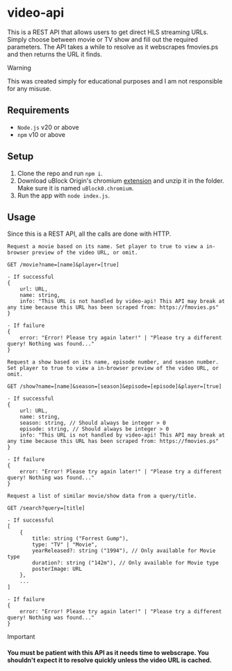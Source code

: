 # video-api
This is a REST API that allows users to get direct HLS streaming URLs. Simply choose between movie or TV show and fill out the required parameters. The API takes a while to resolve as it webscrapes fmovies.ps and then returns the URL it finds.

> [!WARNING]
> This was created simply for educational purposes and I am not responsible for any misuse.

## Requirements
- `Node.js` v20 or above
- `npm` v10 or above

## Setup
1. Clone the repo and run `npm i`.
2. Download uBlock Origin's chromium [extension](https://github.com/gorhill/uBlock/releases/download/1.58.0/uBlock0_1.58.0.chromium.zip) and unzip it in the folder. Make sure it is named `uBlock0.chromium`.
3. Run the app with `node index.js`.

## Usage
Since this is a REST API, all the calls are done with HTTP.
```
Request a movie based on its name. Set player to true to view a in-browser preview of the video URL, or omit.

GET /movie?name=[name]&player=[true]

- If successful
{
    url: URL,
    name: string,
    info: "This URL is not handled by video-api! This API may break at any time because this URL has been scraped from: https://fmovies.ps"
}

- If failure
{
    error: "Error! Please try again later!" | "Please try a different query! Nothing was found..."
}
```
```
Request a show based on its name, episode number, and season number. Set player to true to view a in-browser preview of the video URL, or omit.

GET /show?name=[name]&season=[season]&episode=[episode]&player=[true]

- If successful
{
    url: URL,
    name: string,
    season: string, // Should always be integer > 0
    episode: string, // Should always be integer > 0
    info: "This URL is not handled by video-api! This API may break at any time because this URL has been scraped from: https://fmovies.ps"
}

- If failure
{
    error: "Error! Please try again later!" | "Please try a different query! Nothing was found..."
}
```
```
Request a list of similar movie/show data from a query/title.

GET /search?query=[title]

- If successful
[
    {
        title: string ("Forrest Gump"),
        type: "TV" | "Movie",
        yearReleased?: string ("1994"), // Only available for Movie type
        duration?: string ("142m"), // Only available for Movie type
        posterImage: URL
    },
    ...
]

- If failure
{
    error: "Error! Please try again later!" | "Please try a different query! Nothing was found..."
}
```

> [!IMPORTANT]
> #### You must be patient with this API as it needs time to webscrape. You shouldn't expect it to resolve quickly unless the video URL is cached.

